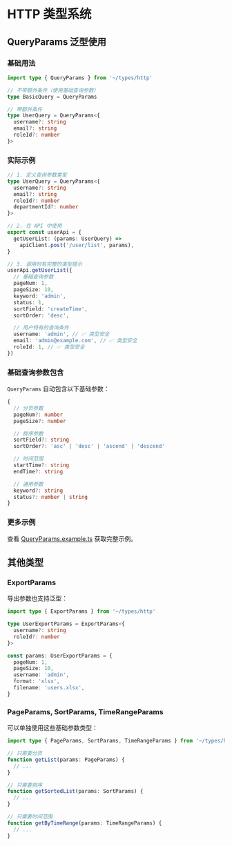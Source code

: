 # HTTP 类型系统

## QueryParams 泛型使用

### 基础用法

```typescript
import type { QueryParams } from '~/types/http'

// 不带额外条件（使用基础查询参数）
type BasicQuery = QueryParams

// 带额外条件
type UserQuery = QueryParams<{
  username?: string
  email?: string
  roleId?: number
}>
```

### 实际示例

```typescript
// 1. 定义查询参数类型
type UserQuery = QueryParams<{
  username?: string
  email?: string
  roleId?: number
  departmentId?: number
}>

// 2. 在 API 中使用
export const userApi = {
  getUserList: (params: UserQuery) =>
    apiClient.post('/user/list', params),
}

// 3. 调用时有完整的类型提示
userApi.getUserList({
  // 基础查询参数
  pageNum: 1,
  pageSize: 10,
  keyword: 'admin',
  status: 1,
  sortField: 'createTime',
  sortOrder: 'desc',

  // 用户特有的查询条件
  username: 'admin', // ✅ 类型安全
  email: 'admin@example.com', // ✅ 类型安全
  roleId: 1, // ✅ 类型安全
})
```

### 基础查询参数包含

`QueryParams` 自动包含以下基础参数：

```typescript
{
  // 分页参数
  pageNum?: number
  pageSize?: number

  // 排序参数
  sortField?: string
  sortOrder?: 'asc' | 'desc' | 'ascend' | 'descend'

  // 时间范围
  startTime?: string
  endTime?: string

  // 通用参数
  keyword?: string
  status?: number | string
}
```

### 更多示例

查看 [QueryParams.example.ts](./QueryParams.example.ts) 获取完整示例。

## 其他类型

### ExportParams

导出参数也支持泛型：

```typescript
import type { ExportParams } from '~/types/http'

type UserExportParams = ExportParams<{
  username?: string
  roleId?: number
}>

const params: UserExportParams = {
  pageNum: 1,
  pageSize: 10,
  username: 'admin',
  format: 'xlsx',
  filename: 'users.xlsx',
}
```

### PageParams, SortParams, TimeRangeParams

可以单独使用这些基础参数类型：

```typescript
import type { PageParams, SortParams, TimeRangeParams } from '~/types/http'

// 只需要分页
function getList(params: PageParams) {
  // ...
}

// 只需要排序
function getSortedList(params: SortParams) {
  // ...
}

// 只需要时间范围
function getByTimeRange(params: TimeRangeParams) {
  // ...
}
```
